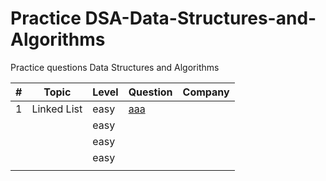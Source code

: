 # Practice DSA-Data-Structures-and-Algorithms
Practice questions Data Structures and Algorithms


| # | Topic | Level | Question                                                  | Company |
|---|-------|-------|-----------------------------------------------------------|---------|
| 1  | Linked List | easy | [aaa](./General%2FLinkedList%2F876.MiddleoftheLinkedList) |         |
|    |       | easy       |                                                           |         |
|    |       | easy       |                                                           |         |
|    |       | easy       |                                                           |         |
|    |       |       |                                                           |         |
